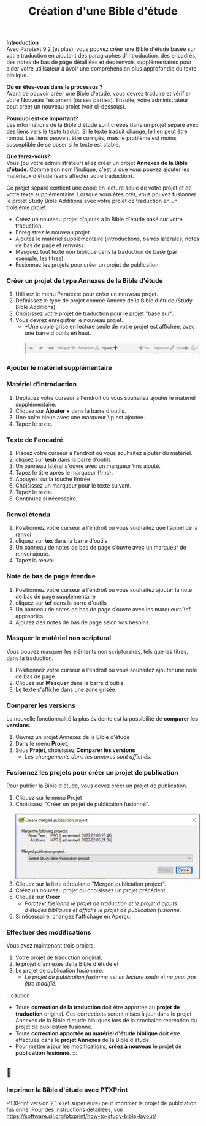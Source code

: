 ﻿---
title:  25. Création d'une Bible d'étude 
---
**Introduction**  
Avec Paratext 9.2 (et plus), vous pouvez créer une Bible d'étude basée sur votre traduction en ajoutant des paragraphes d'introduction, des encadrés, des notes de bas de page détaillées et des renvois supplémentaires pour aider votre utilisateur à avoir une compréhension plus approfondie du texte biblique. 

**Où en êtes-vous dans le processus ?**  
Avant de pouvoir créer une Bible d'étude, vous devrez traduire et vérifier votre Nouveau Testament (ou ses parties). Ensuite, votre administrateur peut créer un nouveau projet (voir ci-dessous).

**Pourquoi est-ce important?**  
Les informations de la Bible d'étude sont créées dans un projet séparé avec des liens vers le texte traduit. Si le texte traduit change, le lien peut être rompu. Les liens peuvent être corrigés, mais le problème est moins susceptible de se poser si le texte est stable.

**Que ferez-vous?**  
Vous (ou votre administrateur) allez créer un projet **Annexes de la Bible d'étude**. Comme son nom l'indique, c'est là que vous pouvez ajouter les matériaux d'étude (sans affecter votre traduction).

Ce projet séparé contient une copie en lecture seule de votre projet et de votre texte supplémentaire. Lorsque vous êtes prêt, vous pouvez fusionner le projet Study Bible Additions avec votre projet de traduction en un troisième projet.

- Créez un nouveau projet d'ajouts à la Bible d'étude basé sur votre traduction.
- Enregistrez le nouveau projet
- Ajoutez le matériel supplémentaire (introductions, barres latérales, notes de bas de page et renvois).
- Masquez tout texte non biblique dans la traduction de base (par exemple, les titres).
- Fusionnez les projets pour créer un projet de publication.

### Créer un projet de type Annexes de la Bible d'étude

1. Utilisez le menu Paratexte pour créer un nouveau projet.
1. Définissez le type de projet comme Annexe de la Bible d'étude (Study Bible Additions).
1. Choisissez votre projet de traduction pour le projet "basé sur".
1. Vous devrez enregistrer le nouveau projet.  
   -  *Une copie grise en lecture seule de votre projet est affichée, avec une barre d'outils en haut.  
    ![](../media/8671bb469453dc88a90bc9ea7889d114.png)

### Ajouter le matériel supplémentaire

### Matériel d'introduction

1. Déplacez votre curseur à l'endroit où vous souhaitez ajouter le matériel supplémentaire.
1. Cliquez sur **Ajouter +** dans la barre d'outils.
1. Une boîte bleue avec une marqueur \\ip est ajoutée.
1. Tapez le texte.

### Texte de l'encadré

1. Placez votre curseur à l'endroit où vous souhaitez ajouter du matériel.
1. cliquez sur **\esb** dans la barre d'outils
1. Un panneau latéral s'ouvre avec un marqueur \\ms ajouté.
1. Tapez le titre après le marqueur \{\ms}.
1. Appuyez sur la touche Entrée
1. Choisissez un marqueur pour le texte suivant.
1. Tapez le texte.
1. Continuez si nécessaire.



### Renvoi étendu

1. Positionnez votre curseur à l'endroit où vous souhaitez que l'appel de la renvoi
1. cliquez sur **\\ex** dans la barre d'outils
1. Un panneau de notes de bas de page s'ouvre avec un marqueur de renvoi ajouté.
1. Tapez la renvoi.

### Note de bas de page étendue

1. Positionnez votre curseur à l'endroit où vous souhaitez ajouter la note de bas de page supplémentaire
1. cliquez sur **\ef** dans la barre d'outils
1. Un panneau de notes de bas de page s'ouvre avec les marqueurs \ef appropriés.
1. Ajoutez des notes de bas de page selon vos besoins.

### Masquer le matériel non scriptural

Vous pouvez masquer les éléments non scripturaires, tels que les titres, dans la traduction.

1. Positionnez votre curseur à l'endroit où vous souhaitez ajouter une note de bas de page.
1. Cliquez sur **Masquer** dans la barre d'outils
1. Le texte s'affiche dans une zone grisée.




### Comparer les versions
La nouvelle fonctionnalité la plus évidente est la possibilité de **comparer les versions**.

1. Ouvrez un projet Annexes de la Bible d'étude
1. Dans le menu **Projet**, 
1. Sous **Projet**, choisissez **Comparer les versions**  
    -  *Les changements dans les annexes sont affichés*.

### Fusionnez les projets pour créer un projet de publication

Pour publier la Bible d'étude, vous devez créer un projet de publication.

1. Cliquez sur le menu Projet
1. Choisissez "Créer un projet de publication fusionné".  
    ![](../media/c2532d37aae74e992a95d26c8725c242.png)
1. Cliquez sur la liste déroulante "Merged publication project".
1. Créez un nouveau projet ou choisissez un projet précédent
1. Cliquez sur **Créer**  
     -  *Paratext fusionne le projet de traduction et le projet d'ajouts d'études bibliques et affiche le projet de publication fusionné.*
1. Si nécessaire, changez l'affichage en Aperçu.

### Effectuer des modifications

Vous avez maintenant trois projets.

1. Votre projet de traduction original,
1. le projet d'annexes de la Bible d'étude et
1. Le projet de publication fusionnée.
     -  *Le projet de publication fusionné est en lecture seule et ne peut pas être modifié*.

:::caution
- Toute **correction de la traduction** doit être apportée au **projet de traduction** original. Ces corrections seront mises à jour dans le projet Annexes de la Bible d'etude bibliques lors de la prochaine recréation du projet de publication fusionné.
- Toute **correction apportée au matériel d'étude biblique** doit être effectuée dans le **projet Annexes** de la Bible d'étude.
- Pour mettre à jour les modifications, **créez à nouveau** le projet de **publication fusionné**.
:::

## 📄

### Imprimer la Bible d'étude avec PTXPrint

PTXPrint version 2.1.x (et supérieure) peut imprimer le projet de publication fusionné. 
Pour des instructions détaillées, voir <https://software.sil.org/ptxprint/how-to-study-bible-layout/>

